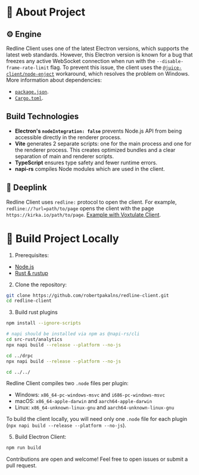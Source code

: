 # 📝 About Project

## ⚙️ Engine
Redline Client uses one of the latest Electron versions, which supports the latest web standards. However, this Electron version is known for a bug that freezes any active WebSocket connection when run with the `--disable-frame-rate-limit` flag. To prevent this issue, the client uses the [`@juice-client/node-enject`](https://www.npmjs.com/package/@juice-client/node-enject) workaround, which resolves the problem on Windows.
More information about dependencies:
* [`package.json`](https://github.com/robertpakalns/redline-client/blob/main/package.json).
* [`Cargo.toml`](https://github.com/robertpakalns/redline-client/blob/main/src-rust/Cargo.toml).

## Build Technologies
* **Electron's `nodeIntegration: false`** prevents Node.js API from being accessible directly in the renderer process.
* **Vite** generates 2 separate scripts: one for the main process and one for the renderer process. This creates optimized bundles and a clear separation of main and renderer scripts.
* **TypeScript** ensures type safety and fewer runtime errors.
* **napi-rs** compiles Node modules which are used in the client.

## 🔗 Deeplink
Redline Client uses `redline:` protocol to open the client. For example, `redline://?url=path/to/page` opens the client with the page `https://kirka.io/path/to/page`. [Example with Voxtulate Client](https://github.com/robertpakalns/VoxtulateClient/wiki/Deeplinks).

# 🚀 Build Project Locally
1. Prerequisites:
- [Node.js](https://nodejs.org)
- [Rust & rustup](https://rustup.rs)

2. Clone the repository:
```bash
git clone https://github.com/robertpakalns/redline-client.git
cd redline-client
```
3. Build rust plugins
```bash
npm install --ignore-scripts

# napi should be installed via npm as @napi-rs/cli
cd src-rust/analytics
npx napi build --release --platform --no-js

cd ../drpc
npx napi build --release --platform --no-js

cd ../../
```
Redline Client compiles two `.node` files per plugin:
- Windows: `x86_64-pc-windows-msvc` and `i686-pc-windows-msvc`
- macOS: `x86_64-apple-darwin` and `aarch64-apple-darwin`
- Linux: `x86_64-unknown-linux-gnu` and `aarch64-unknown-linux-gnu`

To build the client locally, you will need only one `.node` file for each plugin (`npx napi build --release --platform --no-js`).

5. Build Electron Client:
```bash
npm run build
```

Contributions are open and welcome! Feel free to open issues or submit a pull request.
